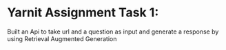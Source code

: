 # Yarnit Assignment Task 1:
Built an Api to take url and a question as input and generate a response by using Retrieval Augmented Generation
